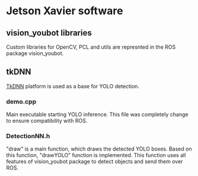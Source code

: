 # Jetson Xavier software
## vision_youbot libraries
Custom libraries for OpenCV, PCL and utils are represnted in the ROS package vision_youbot.
## tkDNN
[TkDNN](https://github.com/ceccocats/tkDNN) platform is used as a base for YOLO detection. 
### demo.cpp
Main executable starting YOLO inference. This file was completely change to ensure compatibility with ROS. 
### DetectionNN.h
"draw" is a main function, which draws the detected YOLO boxes. Based on this function, "drawYOLO" function is implemented. This function uses all features of vision_youbot package to detect objects and send them over ROS.
